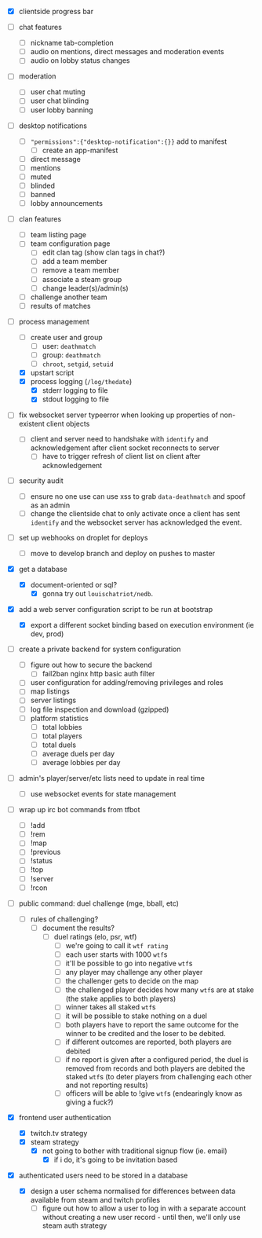 
- [x] clientside progress bar

- [ ] chat features
  + [ ] nickname tab-completion
  + [ ] audio on mentions, direct messages and moderation events
  + [ ] audio on lobby status changes

- [ ] moderation
  + [ ] user chat muting
  + [ ] user chat blinding
  + [ ] user lobby banning

- [ ] desktop notifications
  + [ ] `"permissions":{"desktop-notification":{}}` add to manifest
    * [ ] create an app-manifest
  + [ ] direct message
  + [ ] mentions
  + [ ] muted
  + [ ] blinded
  + [ ] banned
  + [ ] lobby announcements

- [ ] clan features
  + [ ] team listing page
  + [ ] team configuration page
    * [ ] edit clan tag (show clan tags in chat?)
    * [ ] add a team member
    * [ ] remove a team member
    * [ ] associate a steam group
    * [ ] change leader(s)/admin(s)
  + [ ] challenge another team
  + [ ] results of matches

- [ ] process management
  + [ ] create user and group
    * [ ] user: `deathmatch`
    * [ ] group: `deathmatch`
    * [ ] `chroot`, `setgid`, `setuid`
  + [x] upstart script
  + [x] process logging (`/log/thedate`)
    * [x] stderr logging to file
    * [x] stdout logging to file

- [ ] fix websocket server typeerror when looking up properties of non-existent client objects
  + [ ] client and server need to handshake with `identify` and acknowledgement after client socket reconnects to server
    * [ ] have to trigger refresh of client list on client after acknowledgement

- [ ] security audit
  + [ ] ensure no one use can use xss to grab `data-deathmatch` and spoof as an admin
  + [ ] change the clientside chat to only activate once a client has sent `identify` and the websocket server has acknowledged the event.

- [ ] set up webhooks on droplet for deploys
  + [ ] move to develop branch and deploy on pushes to master

- [x] get a database
  + [x] document-oriented or sql?
    * [x] gonna try out `louischatriot/nedb`.

- [x] add a web server configuration script to be run at bootstrap
  + [x] export a different socket binding based on execution environment (ie dev, prod)

- [ ] create a private backend for system configuration
  + [ ] figure out how to secure the backend
    * [ ] fail2ban nginx http basic auth filter
  + [ ] user configuration for adding/removing privileges and roles
  + [ ] map listings
  + [ ] server listings
  + [ ] log file inspection and download (gzipped)
  + [ ] platform statistics
    * [ ] total lobbies
    * [ ] total players
    * [ ] total duels
    * [ ] average duels per day
    * [ ] average lobbies per day

- [ ] admin's player/server/etc lists need to update in real time
  + [ ] use websocket events for state management

- [ ] wrap up irc bot commands from tfbot
  + [ ] !add
  + [ ] !rem
  + [ ] !map
  + [ ] !previous
  + [ ] !status
  + [ ] !top
  + [ ] !server
  + [ ] !rcon

- [ ] public command: duel challenge (mge, bball, etc)
  + [ ] rules of challenging?
    * [ ] document the results?
      - [ ] duel ratings (elo, psr, wtf)
        + [ ] we're going to call it `wtf rating`
        + [ ] each user starts with 1000 `wtf`s
        + [ ] it'll be possible to go into negative `wtf`s
        + [ ] any player may challenge any other player
        + [ ] the challenger gets to decide on the map
        + [ ] the challenged player decides how many `wtf`s are at stake (the stake applies to both players)
        + [ ] winner takes all staked `wtf`s
        + [ ] it will be possible to stake nothing on a duel
        + [ ] both players have to report the same outcome for the winner to be credited and the loser to be debited.
        + [ ] if different outcomes are reported, both players are debited
        + [ ] if no report is given after a configured period, the duel is removed from records and both players are debited the staked `wtf`s (to deter players from challenging each other and not reporting results)
        + [ ] officers will be able to !give `wtf`s (endearingly know as giving a fuck?)

- [x] frontend user authentication
  - [x] twitch.tv strategy
  - [x] steam strategy
    + [x] not going to bother with traditional signup flow (ie. email)
      * [x] if i do, it's going to be invitation based

- [x] authenticated users need to be stored in a database
  + [x] design a user schema normalised for differences between data available from steam and twitch profiles
    * [ ] figure out how to allow a user to log in with a separate account without creating a new user record - until then, we'll only use steam auth strategy
